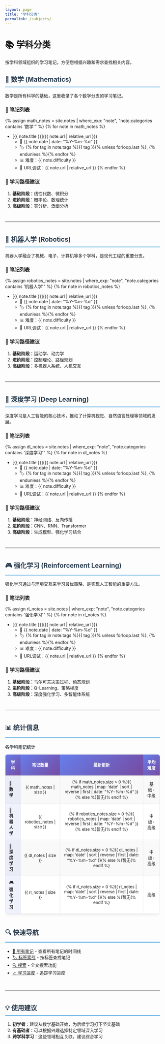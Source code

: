 ```yaml
---
layout: page
title: "学科分类"
permalink: /subjects/
---
```


# 📚 学科分类

按学科领域组织的学习笔记，方便您根据兴趣和需求查找相关内容。

## 🔢 数学 (Mathematics)

数学是所有科学的基础，这里收录了各个数学分支的学习笔记。

### 📖 笔记列表
{% assign math_notes = site.notes | where_exp: "note", "note.categories contains '数学'" %}
{% for note in math_notes %}
- [{{ note.title }}]({{ note.url | relative_url }}) 
  - 📅 {{ note.date | date: "%Y-%m-%d" }}
  - 🏷️ {% for tag in note.tags %}{{ tag }}{% unless forloop.last %}, {% endunless %}{% endfor %}
  - 📊 难度：{{ note.difficulty }}
  - 🔗 URL调试：{{ note.url | relative_url }}
{% endfor %}

### 🎯 学习路径建议
1. **基础阶段**：线性代数、微积分
2. **进阶阶段**：概率论、数理统计
3. **高级阶段**：实分析、泛函分析

---

## 🤖 机器人学 (Robotics)

机器人学融合了机械、电子、计算机等多个学科，是现代工程的重要分支。

### 📖 笔记列表
{% assign robotics_notes = site.notes | where_exp: "note", "note.categories contains '机器人学'" %}
{% for note in robotics_notes %}
- [{{ note.title }}]({{ note.url | relative_url }})
  - 📅 {{ note.date | date: "%Y-%m-%d" }}
  - 🏷️ {% for tag in note.tags %}{{ tag }}{% unless forloop.last %}, {% endunless %}{% endfor %}
  - 📊 难度：{{ note.difficulty }}
  - 🔗 URL调试：{{ note.url | relative_url }}
{% endfor %}

### 🎯 学习路径建议
1. **基础阶段**：运动学、动力学
2. **进阶阶段**：控制理论、路径规划
3. **高级阶段**：多机器人系统、人机交互

---

## 🧠 深度学习 (Deep Learning)

深度学习是人工智能的核心技术，推动了计算机视觉、自然语言处理等领域的发展。

### 📖 笔记列表
{% assign dl_notes = site.notes | where_exp: "note", "note.categories contains '深度学习'" %}
{% for note in dl_notes %}
- [{{ note.title }}]({{ note.url | relative_url }})
  - 📅 {{ note.date | date: "%Y-%m-%d" }}
  - 🏷️ {% for tag in note.tags %}{{ tag }}{% unless forloop.last %}, {% endunless %}{% endfor %}
  - 📊 难度：{{ note.difficulty }}
  - 🔗 URL调试：{{ note.url | relative_url }}
{% endfor %}

### 🎯 学习路径建议
1. **基础阶段**：神经网络、反向传播
2. **进阶阶段**：CNN、RNN、Transformer
3. **高级阶段**：生成模型、强化学习结合

---

## 🎮 强化学习 (Reinforcement Learning)

强化学习通过与环境交互来学习最优策略，是实现人工智能的重要方法。

### 📖 笔记列表
{% assign rl_notes = site.notes | where_exp: "note", "note.categories contains '强化学习'" %}
{% for note in rl_notes %}
- [{{ note.title }}]({{ note.url | relative_url }})
  - 📅 {{ note.date | date: "%Y-%m-%d" }}
  - 🏷️ {% for tag in note.tags %}{{ tag }}{% unless forloop.last %}, {% endunless %}{% endfor %}
  - 📊 难度：{{ note.difficulty }}
  - 🔗 URL调试：{{ note.url | relative_url }}
{% endfor %}

### 🎯 学习路径建议
1. **基础阶段**：马尔可夫决策过程、动态规划
2. **进阶阶段**：Q-Learning、策略梯度
3. **高级阶段**：深度强化学习、多智能体系统

---

## 📊 统计信息

<div id="stats-table" class="table-wrapper">
<div class="table-caption">各学科笔记统计</div>

<table class="stats-table">
<thead>
<tr>
  <th>学科</th>
  <th>笔记数量</th>
  <th>最新更新</th>
  <th>平均难度</th>
</tr>
</thead>
<tbody>
<tr>
  <td><strong>🔢 数学</strong></td>
  <td>{{ math_notes | size }}</td>
  <td>{% if math_notes.size > 0 %}{{ math_notes | map: 'date' | sort | reverse | first | date: "%Y-%m-%d" }}{% else %}暂无{% endif %}</td>
  <td>基础-中级</td>
</tr>
<tr>
  <td><strong>🤖 机器人学</strong></td>
  <td>{{ robotics_notes | size }}</td>
  <td>{% if robotics_notes.size > 0 %}{{ robotics_notes | map: 'date' | sort | reverse | first | date: "%Y-%m-%d" }}{% else %}暂无{% endif %}</td>
  <td>中级-高级</td>
</tr>
<tr>
  <td><strong>🧠 深度学习</strong></td>
  <td>{{ dl_notes | size }}</td>
  <td>{% if dl_notes.size > 0 %}{{ dl_notes | map: 'date' | sort | reverse | first | date: "%Y-%m-%d" }}{% else %}暂无{% endif %}</td>
  <td>中级-高级</td>
</tr>
<tr>
  <td><strong>🎮 强化学习</strong></td>
  <td>{{ rl_notes | size }}</td>
  <td>{% if rl_notes.size > 0 %}{{ rl_notes | map: 'date' | sort | reverse | first | date: "%Y-%m-%d" }}{% else %}暂无{% endif %}</td>
  <td>高级</td>
</tr>
</tbody>
</table>

</div>

## 🔍 快速导航

- [📝 所有笔记](/notes/) - 查看所有笔记的时间线
- [🏷️ 标签索引](/tags/) - 按标签查找笔记
- [🔍 搜索](/search/) - 全文搜索功能
- [📈 学习进度](/progress/) - 追踪学习进度

---

## 💡 使用建议

1. **初学者**：建议从数学基础开始，为后续学习打下坚实基础
2. **有基础者**：可以根据兴趣选择特定领域深入学习
3. **跨学科学习**：这些领域相互关联，建议综合学习

<style>
.table-wrapper {
  margin: 20px 0;
  overflow-x: auto;
}

.table-caption {
  font-weight: bold;
  margin-bottom: 10px;
  color: #495057;
}

.stats-table {
  width: 100%;
  border-collapse: collapse;
  margin: 15px 0;
  font-size: 0.95em;
  box-shadow: 0 2px 10px rgba(0,0,0,0.1);
  border-radius: 8px;
  overflow: hidden;
}

.stats-table thead th {
  background: linear-gradient(135deg, #667eea 0%, #764ba2 100%);
  color: white;
  font-weight: bold;
  padding: 15px 12px;
  text-align: center;
  border: none;
}

.stats-table tbody td {
  padding: 12px 12px;
  border: 1px solid #e0e0e0;
  text-align: center;
  vertical-align: middle;
}

.stats-table tbody tr:nth-child(odd) {
  background-color: #f9f9f9;
}

.stats-table tbody tr:nth-child(even) {
  background-color: #ffffff;
}

.stats-table tbody tr:hover {
  background-color: #e8f4fd;
  transform: scale(1.01);
  transition: all 0.2s ease;
}

.stats-table tbody td:first-child {
  text-align: left;
  font-weight: bold;
  background-color: rgba(102, 126, 234, 0.1);
}

@media (max-width: 768px) {
  .stats-table {
    font-size: 0.85em;
  }
  
  .stats-table th,
  .stats-table td {
    padding: 8px 6px;
  }
}

hr {
  margin: 40px 0;
  border: none;
  border-top: 2px solid #e9ecef;
}

h2 {
  color: #2c3e50;
  border-bottom: 2px solid #3498db;
  padding-bottom: 10px;
}

.emoji {
  font-size: 1.2em;
}
</style> 